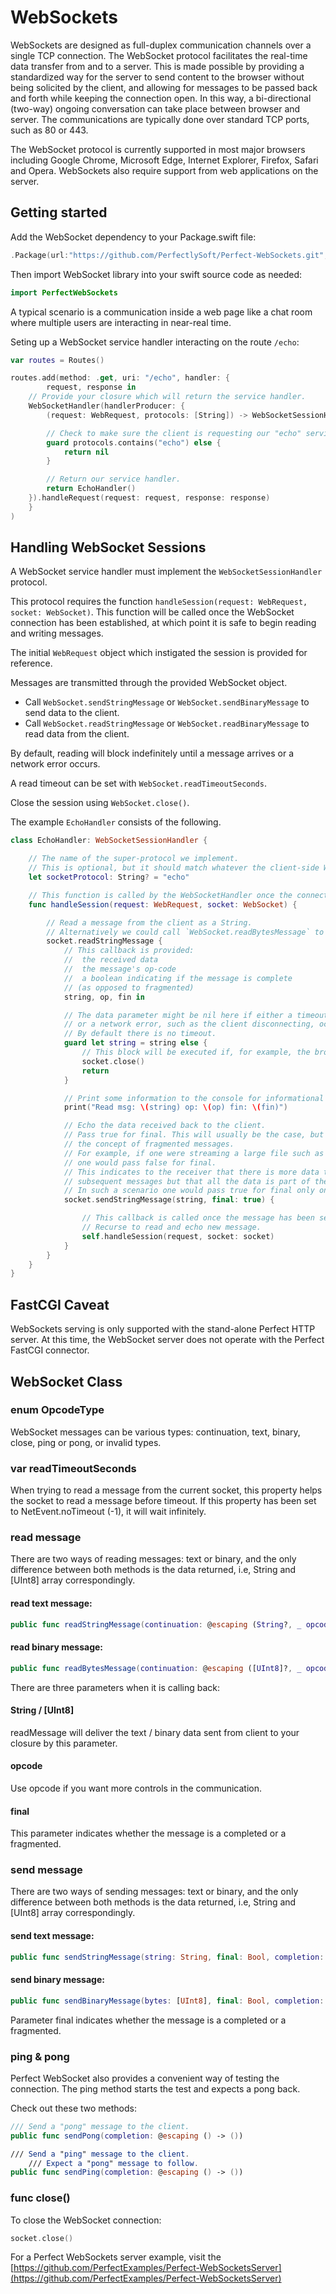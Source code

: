 # WebSockets

WebSockets are designed as full-duplex communication channels over a single TCP connection. The WebSocket protocol facilitates the real-time data transfer from and to a server. This is made possible by providing a standardized way for the server to send content to the browser without being solicited by the client, and allowing for messages to be passed back and forth while keeping the connection open. In this way, a bi-directional (two-way) ongoing conversation can take place between browser and server. The communications are typically done over standard TCP ports, such as 80 or 443.

The WebSocket protocol is currently supported in most major browsers including Google Chrome, Microsoft Edge, Internet Explorer, Firefox, Safari and Opera. WebSockets also require support from web applications on the server.


## Getting started

Add the WebSocket dependency to your Package.swift file:

``` swift
.Package(url:"https://github.com/PerfectlySoft/Perfect-WebSockets.git", majorVersion: 2, minor: 0)
```

Then import WebSocket library into your swift source code as needed:

``` swift
import PerfectWebSockets
```

A typical scenario is a communication inside a web page like a chat room where multiple users are interacting in near-real time.

Seting up a WebSocket service handler interacting on the route `/echo`:

``` swift
var routes = Routes()

routes.add(method: .get, uri: "/echo", handler: {
		request, response in
    // Provide your closure which will return the service handler.
    WebSocketHandler(handlerProducer: {
        (request: WebRequest, protocols: [String]) -> WebSocketSessionHandler? in

        // Check to make sure the client is requesting our "echo" service.
        guard protocols.contains("echo") else {
            return nil
        }

        // Return our service handler.
        return EchoHandler()
    }).handleRequest(request: request, response: response)
	}
)
```

## Handling WebSocket Sessions

A WebSocket service handler must implement the `WebSocketSessionHandler` protocol.

This protocol requires the function `handleSession(request: WebRequest, socket: WebSocket)`. This function will be called once the WebSocket connection has been established, at which point it is safe to begin reading and writing messages.

The initial `WebRequest` object which instigated the session is provided for reference.

Messages are transmitted through the provided WebSocket object.

* Call `WebSocket.sendStringMessage` or `WebSocket.sendBinaryMessage` to send data to the client.
* Call `WebSocket.readStringMessage` or `WebSocket.readBinaryMessage` to read data from the client.

By default, reading will block indefinitely until a message arrives or a network error occurs.

A read timeout can be set with `WebSocket.readTimeoutSeconds`.

Close the session using `WebSocket.close()`.


The example `EchoHandler` consists of the following.

``` swift
class EchoHandler: WebSocketSessionHandler {

	// The name of the super-protocol we implement.
	// This is optional, but it should match whatever the client-side WebSocket is initialized with.
	let socketProtocol: String? = "echo"

	// This function is called by the WebSocketHandler once the connection has been established.
	func handleSession(request: WebRequest, socket: WebSocket) {

		// Read a message from the client as a String.
		// Alternatively we could call `WebSocket.readBytesMessage` to get the data as a String.
		socket.readStringMessage {
			// This callback is provided:
			//	the received data
			//	the message's op-code
			//	a boolean indicating if the message is complete 
			// (as opposed to fragmented)
			string, op, fin in

			// The data parameter might be nil here if either a timeout 
			// or a network error, such as the client disconnecting, occurred.
			// By default there is no timeout.
			guard let string = string else {
				// This block will be executed if, for example, the browser window is closed.
				socket.close()
				return
			}

			// Print some information to the console for informational purposes.
			print("Read msg: \(string) op: \(op) fin: \(fin)")

			// Echo the data received back to the client.
			// Pass true for final. This will usually be the case, but WebSockets has 
			// the concept of fragmented messages.
			// For example, if one were streaming a large file such as a video, 
			// one would pass false for final.
			// This indicates to the receiver that there is more data to come in 
			// subsequent messages but that all the data is part of the same logical message.
			// In such a scenario one would pass true for final only on the last bit of the video.
			socket.sendStringMessage(string, final: true) {

				// This callback is called once the message has been sent.
				// Recurse to read and echo new message.
				self.handleSession(request, socket: socket)
			}
		}
	}
}
```

## FastCGI Caveat
WebSockets serving is only supported with the stand-alone Perfect HTTP server. At this time, the WebSocket server does not operate with the Perfect FastCGI connector.

## WebSocket Class

### enum OpcodeType
WebSocket messages can be various types: continuation, text, binary, close, ping or pong, or invalid types.

### var readTimeoutSeconds
When trying to read a message from the current socket, this property helps the socket to read a message before timeout. If this property has been set to NetEvent.noTimeout (-1), it will wait infinitely.

### read message
There are two ways of reading messages: text or binary, and the only difference between both methods is the data returned, i.e, String and [UInt8] array correspondingly.

#### read text message:

``` swift
public func readStringMessage(continuation: @escaping (String?, _ opcode: OpcodeType, _ final: Bool) -> ())
```

#### read binary message:

``` swift
public func readBytesMessage(continuation: @escaping ([UInt8]?, _ opcode: OpcodeType, _ final: Bool) -> ())
```

There are three parameters when it is calling back:

#### String / [UInt8]
readMessage will deliver the text / binary data sent from client to your closure by this parameter.

#### opcode
Use opcode if you want more controls in the communication.

#### final
This parameter indicates whether the message is a completed or a fragmented.

### send message
There are two ways of sending messages: text or binary, and the only difference between both methods is the data returned, i.e, String and [UInt8] array correspondingly.

#### send text message:

``` swift
public func sendStringMessage(string: String, final: Bool, completion: @escaping () -> ())
```

#### send binary message:

``` swift
public func sendBinaryMessage(bytes: [UInt8], final: Bool, completion: @escaping () -> ())
```

Parameter final indicates whether the message is a completed or a fragmented.

### ping & pong

Perfect WebSocket also provides a convenient way of testing the connection. The ping method starts the test and expects a pong back.

Check out these two methods:

``` swift
/// Send a "pong" message to the client.
public func sendPong(completion: @escaping () -> ())

/// Send a "ping" message to the client.
	/// Expect a "pong" message to follow.
public func sendPing(completion: @escaping () -> ())
```

### func close()
To close the WebSocket connection:

``` swift
socket.close()
```

For a Perfect WebSockets server example, visit the [https://github.com/PerfectExamples/Perfect-WebSocketsServer](https://github.com/PerfectExamples/Perfect-WebSocketsServer)